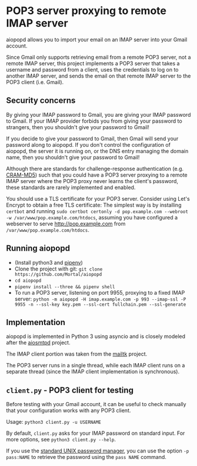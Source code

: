 POP3 server proxying to remote IMAP server
==========================================

aiopopd allows you to import your email on an IMAP server
into your Gmail account.

Since Gmail only supports retrieving email from a remote POP3 server,
not a remote IMAP server, this project implements a POP3 server that takes a
username and password from a client, uses the credentials to log on to another
IMAP server, and sends the email on that remote IMAP server to the POP3 client
(i.e. Gmail).

Security concerns
-----------------

By giving your IMAP password to Gmail, you are giving your IMAP password to Gmail.
If your IMAP provider forbids you from giving your password to strangers,
then you shouldn't give your password to Gmail!

If you decide to give your password to Gmail, then Gmail will send your password
along to aiopopd. If you don't control the configuration of aiopopd,
the server it is running on, or the DNS entry managing the domain name,
then you shouldn't give your password to Gmail!

Although there are standards for challenge-response authentication
(e.g. [CRAM-MD5](https://tools.ietf.org/html/rfc2195))
such that you could have a POP3 server proxying to a remote IMAP server
where the POP3 proxy never learns the client's password,
these standards are rarely implemented and enabled.

You should use a TLS certificate for your POP3 server.
Consider using Let's Encrypt to obtain a free TLS certificate:
The simplest way is by installing `certbot` and running
`sudo certbot certonly -d pop.example.com --webroot -w /var/www/pop.example.com/htdocs`,
assuming you have configured a webserver to serve http://pop.example.com from
`/var/www/pop.example.com/htdocs`.

Running aiopopd
---------------

* (Install python3 and [pipenv](https://github.com/pypa/pipenv))
* Clone the project with git: `git clone https://github.com/Mortal/aiopopd`
* `cd aiopopd`
* `pipenv install --three && pipenv shell`
* To run a POP3 server, listening on port 9955, proxying to a fixed IMAP server:
  `python -m aiopopd -H imap.example.com -p 993 --imap-ssl -P 9955 -n --ssl-key key.pem --ssl-cert fullchain.pem --ssl-generate`

Implementation
--------------

aiopopd is implemented in Python 3 using asyncio and is closely modeled after
the [aiosmtpd](https://github.com/aio-libs/aiosmtpd) project.

The IMAP client portion was taken from the [mailtk](https://github.com/Mortal/mailtk) project.

The POP3 server runs in a single thread, while each IMAP client runs on a separate thread
(since the IMAP client implementation is synchronous).

`client.py` - POP3 client for testing
-------------------------------------

Before testing with your Gmail account,
it can be useful to check manually that your configuration works with any POP3 client.

Usage: `python3 client.py -u USERNAME`

By default, `client.py` asks for your IMAP password on standard input.
For more options, see `python3 client.py --help`.

If you use the [standard UNIX password manager](https://www.passwordstore.org/),
you can use the option `-p pass:NAME` to retrieve the password using the `pass NAME` command.
